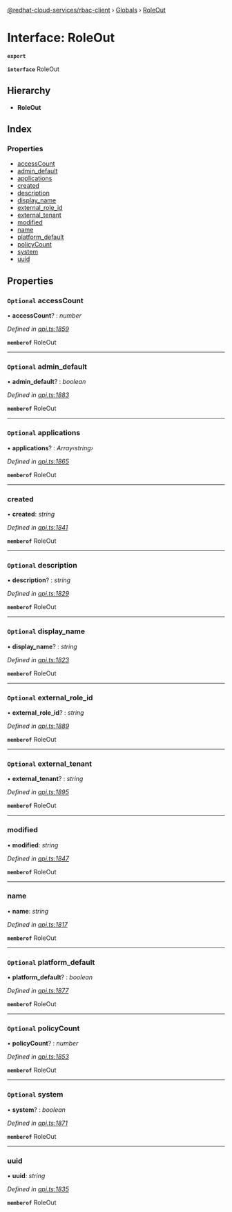 [@redhat-cloud-services/rbac-client](../README.md) › [Globals](../globals.md) › [RoleOut](roleout.md)

# Interface: RoleOut

**`export`** 

**`interface`** RoleOut

## Hierarchy

* **RoleOut**

## Index

### Properties

* [accessCount](roleout.md#optional-accesscount)
* [admin_default](roleout.md#optional-admin_default)
* [applications](roleout.md#optional-applications)
* [created](roleout.md#created)
* [description](roleout.md#optional-description)
* [display_name](roleout.md#optional-display_name)
* [external_role_id](roleout.md#optional-external_role_id)
* [external_tenant](roleout.md#optional-external_tenant)
* [modified](roleout.md#modified)
* [name](roleout.md#name)
* [platform_default](roleout.md#optional-platform_default)
* [policyCount](roleout.md#optional-policycount)
* [system](roleout.md#optional-system)
* [uuid](roleout.md#uuid)

## Properties

### `Optional` accessCount

• **accessCount**? : *number*

*Defined in [api.ts:1859](https://github.com/RedHatInsights/javascript-clients/blob/master/packages/rbac/api.ts#L1859)*

**`memberof`** RoleOut

___

### `Optional` admin_default

• **admin_default**? : *boolean*

*Defined in [api.ts:1883](https://github.com/RedHatInsights/javascript-clients/blob/master/packages/rbac/api.ts#L1883)*

**`memberof`** RoleOut

___

### `Optional` applications

• **applications**? : *Array‹string›*

*Defined in [api.ts:1865](https://github.com/RedHatInsights/javascript-clients/blob/master/packages/rbac/api.ts#L1865)*

**`memberof`** RoleOut

___

###  created

• **created**: *string*

*Defined in [api.ts:1841](https://github.com/RedHatInsights/javascript-clients/blob/master/packages/rbac/api.ts#L1841)*

**`memberof`** RoleOut

___

### `Optional` description

• **description**? : *string*

*Defined in [api.ts:1829](https://github.com/RedHatInsights/javascript-clients/blob/master/packages/rbac/api.ts#L1829)*

**`memberof`** RoleOut

___

### `Optional` display_name

• **display_name**? : *string*

*Defined in [api.ts:1823](https://github.com/RedHatInsights/javascript-clients/blob/master/packages/rbac/api.ts#L1823)*

**`memberof`** RoleOut

___

### `Optional` external_role_id

• **external_role_id**? : *string*

*Defined in [api.ts:1889](https://github.com/RedHatInsights/javascript-clients/blob/master/packages/rbac/api.ts#L1889)*

**`memberof`** RoleOut

___

### `Optional` external_tenant

• **external_tenant**? : *string*

*Defined in [api.ts:1895](https://github.com/RedHatInsights/javascript-clients/blob/master/packages/rbac/api.ts#L1895)*

**`memberof`** RoleOut

___

###  modified

• **modified**: *string*

*Defined in [api.ts:1847](https://github.com/RedHatInsights/javascript-clients/blob/master/packages/rbac/api.ts#L1847)*

**`memberof`** RoleOut

___

###  name

• **name**: *string*

*Defined in [api.ts:1817](https://github.com/RedHatInsights/javascript-clients/blob/master/packages/rbac/api.ts#L1817)*

**`memberof`** RoleOut

___

### `Optional` platform_default

• **platform_default**? : *boolean*

*Defined in [api.ts:1877](https://github.com/RedHatInsights/javascript-clients/blob/master/packages/rbac/api.ts#L1877)*

**`memberof`** RoleOut

___

### `Optional` policyCount

• **policyCount**? : *number*

*Defined in [api.ts:1853](https://github.com/RedHatInsights/javascript-clients/blob/master/packages/rbac/api.ts#L1853)*

**`memberof`** RoleOut

___

### `Optional` system

• **system**? : *boolean*

*Defined in [api.ts:1871](https://github.com/RedHatInsights/javascript-clients/blob/master/packages/rbac/api.ts#L1871)*

**`memberof`** RoleOut

___

###  uuid

• **uuid**: *string*

*Defined in [api.ts:1835](https://github.com/RedHatInsights/javascript-clients/blob/master/packages/rbac/api.ts#L1835)*

**`memberof`** RoleOut
